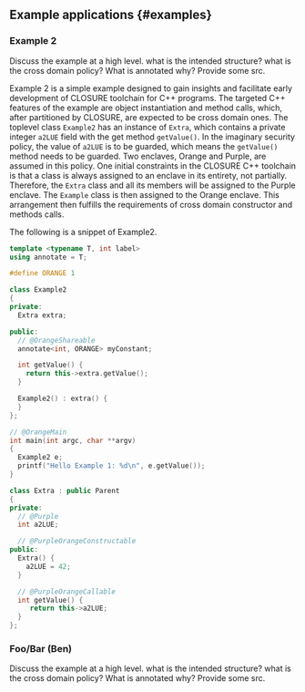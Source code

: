 ## Example applications {#examples} 

### Example 2

Discuss the example at a high level. what is the intended structure? what is the cross domain policy? What is annotated why? Provide some src.

Example 2 is a simple example designed to gain insights and facilitate early development of CLOSURE toolchain for C++ programs. The targeted C++ features of the example are object instantiation and method calls, which, after partitioned by CLOSURE, are expected to be cross domain ones. The toplevel class `Example2` has an instance of `Extra`, which contains a private integer `a2LUE` field with the get method `getValue()`. 
In the imaginary security policy, the value of `a2LUE` is to be guarded, which means the `getValue()` method 
needs to be guarded. Two enclaves, Orange and Purple, are assumed in this policy. One initial constraints in the CLOSURE C++ toolchain is that a class is always assigned to an enclave in its entirety, not partially. Therefore, the `Extra` class and all its members will be assigned to the Purple enclave. The `Example` class is then assigned to the Orange enclave. This arrangement then fulfills the requirements of cross domain constructor and methods calls.

The following is a snippet of Example2.

```cpp
template <typename T, int label>
using annotate = T;

#define ORANGE 1

class Example2
{
private:
  Extra extra;

public:
  // @OrangeShareable
  annotate<int, ORANGE> myConstant;

  int getValue() {
    return this->extra.getValue();
  }

  Example2() : extra() {
  }
};

// @OrangeMain
int main(int argc, char **argv)
{
  Example2 e;
  printf("Hello Example 1: %d\n", e.getValue());
}
```

```cpp
class Extra : public Parent
{
private:
  // @Purple
  int a2LUE;

  // @PurpleOrangeConstructable
public:
  Extra() {
    a2LUE = 42;
  }

  // @PurpleOrangeCallable
  int getValue() {
     return this->a2LUE;
  }
};
```

### Foo/Bar (Ben)

Discuss the example at a high level. what is the intended structure? what is the cross domain policy? What is annotated why? Provide some src.

